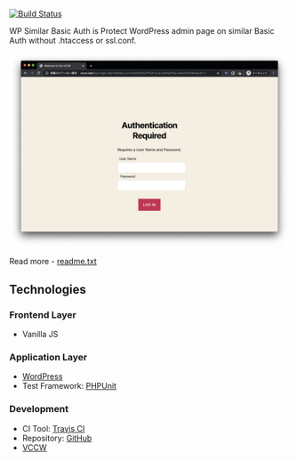 [![Build Status](https://travis-ci.org/256hax/wp-similar-basic-auth.svg?branch=master)](https://travis-ci.org/256hax/wp-similar-basic-auth)

WP Similar Basic Auth is Protect WordPress admin page on similar Basic Auth without .htaccess or ssl.conf.

![screenshot](https://raw.githubusercontent.com/256hax/wp-similar-basic-auth/master/docs/screentshot/screenshot-2.png)

Read more - [readme.txt](https://github.com/256hax/wp-similar-basic-auth/blob/master/readme.txt)

## Technologies
### Frontend Layer
- Vanilla JS

### Application Layer
- [WordPress](https://wordpress.org/)
- Test Framework: [PHPUnit](https://phpunit.de/)

### Development
- CI Tool: [Travis CI](https://travis-ci.org/256hax/wp-similar-basic-auth)
- Repository: [GitHub](https://github.com/256hax/wp-similar-basic-auth)
- [VCCW](http://vccw.cc/)
